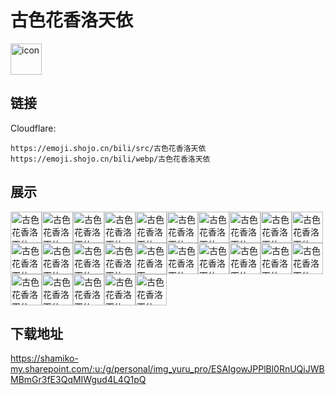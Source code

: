 # 古色花香洛天依
<img src="https://emoji.shojo.cn/bili/src/古色花香洛天依/icon.png" width="50" height="50" alt="icon">

## 链接
Cloudflare:
```
https://emoji.shojo.cn/bili/src/古色花香洛天依
https://emoji.shojo.cn/bili/webp/古色花香洛天依
```
## 展示
<img src="https://emoji.shojo.cn/bili/src/古色花香洛天依/古色花香洛天依-饿饿.png" width="50" height="50" alt="古色花香洛天依-饿饿"><img src="https://emoji.shojo.cn/bili/src/古色花香洛天依/古色花香洛天依-亲亲mua.png" width="50" height="50" alt="古色花香洛天依-亲亲mua"><img src="https://emoji.shojo.cn/bili/src/古色花香洛天依/古色花香洛天依-呜呜呜.png" width="50" height="50" alt="古色花香洛天依-呜呜呜"><img src="https://emoji.shojo.cn/bili/src/古色花香洛天依/古色花香洛天依-期待.png" width="50" height="50" alt="古色花香洛天依-期待"><img src="https://emoji.shojo.cn/bili/src/古色花香洛天依/古色花香洛天依-喝茶.png" width="50" height="50" alt="古色花香洛天依-喝茶"><img src="https://emoji.shojo.cn/bili/src/古色花香洛天依/古色花香洛天依-非酋.png" width="50" height="50" alt="古色花香洛天依-非酋"><img src="https://emoji.shojo.cn/bili/src/古色花香洛天依/古色花香洛天依-无辜.png" width="50" height="50" alt="古色花香洛天依-无辜"><img src="https://emoji.shojo.cn/bili/src/古色花香洛天依/古色花香洛天依-装傻.png" width="50" height="50" alt="古色花香洛天依-装傻"><img src="https://emoji.shojo.cn/bili/src/古色花香洛天依/古色花香洛天依-请你吃包子.png" width="50" height="50" alt="古色花香洛天依-请你吃包子"><img src="https://emoji.shojo.cn/bili/src/古色花香洛天依/古色花香洛天依-乖巧.png" width="50" height="50" alt="古色花香洛天依-乖巧"><img src="https://emoji.shojo.cn/bili/src/古色花香洛天依/古色花香洛天依-欧皇.png" width="50" height="50" alt="古色花香洛天依-欧皇"><img src="https://emoji.shojo.cn/bili/src/古色花香洛天依/古色花香洛天依-暗中观察.png" width="50" height="50" alt="古色花香洛天依-暗中观察"><img src="https://emoji.shojo.cn/bili/src/古色花香洛天依/古色花香洛天依-趴会儿.png" width="50" height="50" alt="古色花香洛天依-趴会儿"><img src="https://emoji.shojo.cn/bili/src/古色花香洛天依/古色花香洛天依-wink.png" width="50" height="50" alt="古色花香洛天依-wink"><img src="https://emoji.shojo.cn/bili/src/古色花香洛天依/古色花香洛天依-？.png" width="50" height="50" alt="古色花香洛天依-？"><img src="https://emoji.shojo.cn/bili/src/古色花香洛天依/古色花香洛天依-我不听.png" width="50" height="50" alt="古色花香洛天依-我不听"><img src="https://emoji.shojo.cn/bili/src/古色花香洛天依/古色花香洛天依-突然冒出.png" width="50" height="50" alt="古色花香洛天依-突然冒出"><img src="https://emoji.shojo.cn/bili/src/古色花香洛天依/古色花香洛天依-撒花.png" width="50" height="50" alt="古色花香洛天依-撒花"><img src="https://emoji.shojo.cn/bili/src/古色花香洛天依/古色花香洛天依-实在优雅.png" width="50" height="50" alt="古色花香洛天依-实在优雅"><img src="https://emoji.shojo.cn/bili/src/古色花香洛天依/古色花香洛天依-吃瓜.png" width="50" height="50" alt="古色花香洛天依-吃瓜"><img src="https://emoji.shojo.cn/bili/src/古色花香洛天依/古色花香洛天依-狂喜.png" width="50" height="50" alt="古色花香洛天依-狂喜"><img src="https://emoji.shojo.cn/bili/src/古色花香洛天依/古色花香洛天依-嗯嗯.png" width="50" height="50" alt="古色花香洛天依-嗯嗯"><img src="https://emoji.shojo.cn/bili/src/古色花香洛天依/古色花香洛天依-哽咽.png" width="50" height="50" alt="古色花香洛天依-哽咽"><img src="https://emoji.shojo.cn/bili/src/古色花香洛天依/古色花香洛天依-呐~.png" width="50" height="50" alt="古色花香洛天依-呐~"><img src="https://emoji.shojo.cn/bili/src/古色花香洛天依/古色花香洛天依-贴贴.png" width="50" height="50" alt="古色花香洛天依-贴贴">

## 下载地址

https://shamiko-my.sharepoint.com/:u:/g/personal/img_yuru_pro/ESAIgowJPPlBl0RnUQiJWBMBmGr3fE3QqMIWgud4L4Q1pQ